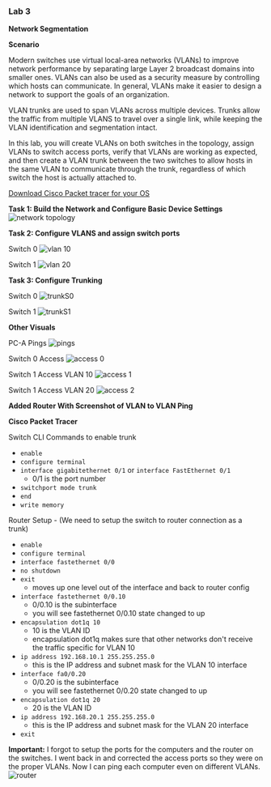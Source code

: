 ### Lab 3

**Network Segmentation**

**Scenario**

Modern switches use virtual local-area networks (VLANs) to improve network performance by separating large Layer 2 broadcast domains into smaller ones. VLANs can also be used as a security measure by controlling which hosts can communicate. In general, VLANs make it easier to design a network to support the goals of an organization.

VLAN trunks are used to span VLANs across multiple devices. Trunks allow the traffic from multiple VLANS to travel over a single link, while keeping the VLAN identification and segmentation intact.

In this lab, you will create VLANs on both switches in the topology, assign VLANs to switch access ports, verify that VLANs are working as expected, and then create a VLAN trunk between the two switches to allow hosts in the same VLAN to communicate through the trunk, regardless of which switch the host is actually attached to.

[Download Cisco Packet tracer for your OS](https://skillsforall.com/resources/lab-downloads)

**Task 1: Build the Network and Configure Basic Device Settings**
![network topology](media/lab3-2-topology.png)

**Task 2: Configure VLANS and assign switch ports**

Switch 0
![vlan 10](media/lab3-3-vlan.png)

Switch 1
![vlan 20](media/lab3-6-vlan.png)

**Task 3: Configure Trunking**

Switch 0
![trunkS0](media/lab3-4-trunk.png)

Switch 1
![trunkS1](media/lab3-7-trunk.png)

**Other Visuals**

PC-A Pings
![pings](media/lab3-1-pings.png)

Switch 0 Access
![access 0](media/lab3-5-access.png)

Switch 1 Access VLAN 10
![access 1](media/lab3-8-access1.png)

Switch 1 Access VLAN 20
![access 2](media/lab3-9-access2.png)

**Added Router With Screenshot of VLAN to VLAN Ping**

**Cisco Packet Tracer**

Switch CLI Commands to enable trunk
- `enable`
- `configure terminal`
- `interface gigabitethernet 0/1` or `interface FastEthernet 0/1`
  - 0/1 is the port number
- `switchport mode trunk`
- `end`
- `write memory`

Router Setup - (We need to setup the switch to router connection as a trunk)
- `enable`
- `configure terminal`
- `interface fastethernet 0/0`
- `no shutdown`
- `exit` 
  - moves up one level out of the interface and back to router config
- `interface fastethernet 0/0.10`
  - 0/0.10 is the subinterface
  - you will see fastethernet 0/0.10 state changed to up
- `encapsulation dot1q 10`
  - 10 is the VLAN ID
  - encapsulation dot1q makes sure that other networks don't receive the traffic specific for VLAN 10
- `ip address 192.168.10.1 255.255.255.0`
  - this is the IP address and subnet mask for the VLAN 10 interface
- `interface fa0/0.20`
  - 0/0.20 is the subinterface
  - you will see fastethernet 0/0.20 state changed to up
- `encapsulation dot1q 20`
  - 20 is the VLAN ID
- `ip address 192.168.20.1 255.255.255.0`
  - this is the IP address and subnet mask for the VLAN 20 interface
- `exit`

**Important:**  I forgot to setup the ports for the computers and the router on the switches.  I went back in and corrected the access ports so they were on the proper VLANs.  Now I can ping each computer even on different VLANs.
![router](media/lab3-10-router.png)

